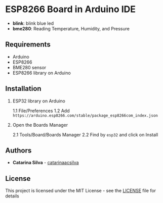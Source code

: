 # ESP8266 Board in Arduino IDE


- **blink**: blink blue led
- **bme280**: Reading Temperature, Humidity, and Pressure


## Requirements

- Arduino
- ESP8266
- BME280 sensor
- ESP8266 library on Arduino

## Installation

1. ESP32 library on Arduino

    1.1 File/Preferences
    1.2 Add `https://arduino.esp8266.com/stable/package_esp8266com_index.json`

2. Open the Boards Manager

    2.1 Tools/Board/Boards Manager
    2.2 Find by `esp32` and click on Install

## Authors

* **Catarina Silva** - [catarinaacsilva](https://github.com/catarinaacsilva)

## License

This project is licensed under the MIT License - see the [LICENSE](LICENSE) file for details